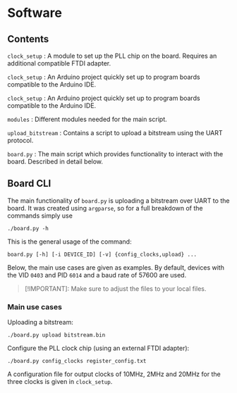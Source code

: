 # Software

## Contents

`clock_setup` : A module to set up the PLL chip on the board. Requires an
additional compatible FTDI adapter.

`clock_setup` : An Arduino project quickly set up to program boards compatible
to the Arduino IDE.

`clock_setup` : An Arduino project quickly set up to program boards compatible
to the Arduino IDE.

`modules` : Different modules needed for the main script.

`upload_bitstream` : Contains a script to upload a bitstream
using the UART protocol.

`board.py` : The main script which provides functionality to interact with the
board. Described in detail below.

## Board CLI

The main functionality of `board.py` is uploading a bitstream over UART to the
board. It was created using `argparse`, so for a full breakdown of the commands
simply use

```console
./board.py -h
```

This is the general usage of the command:

```console
board.py [-h] [-i DEVICE_ID] [-v] {config_clocks,upload} ...
```

Below, the main use cases are given as examples. By default, devices with the VID
`0403` and PID `6014` and a baud rate of 57600 are used.

> [!IMPORTANT]:
> Make sure to adjust the files to your local files.


### Main use cases

Uploading a bitstream:

```console
./board.py upload bitstream.bin
```

Configure the PLL clock chip (using an external FTDI adapter):
```console
./board.py config_clocks register_config.txt
```

A configuration file for output clocks of 10MHz, 2MHz and 20MHz for the three
clocks is given in `clock_setup`.






